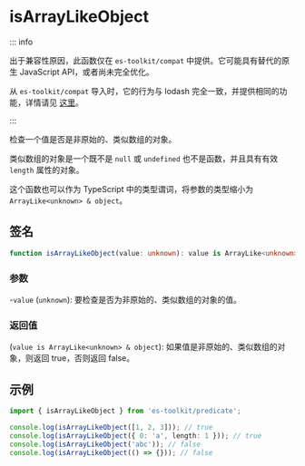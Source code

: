 # isArrayLikeObject

::: info

出于兼容性原因，此函数仅在 `es-toolkit/compat` 中提供。它可能具有替代的原生 JavaScript API，或者尚未完全优化。

从 `es-toolkit/compat` 导入时，它的行为与 lodash 完全一致，并提供相同的功能，详情请见 [这里](../../../compatibility.md)。

:::

检查一个值是否是非原始的、类似数组的对象。

类似数组的对象是一个既不是 `null` 或 `undefined` 也不是函数，并且具有有效 `length` 属性的对象。

这个函数也可以作为 TypeScript 中的类型谓词，将参数的类型缩小为 `ArrayLike<unknown> & object`。

## 签名

```typescript
function isArrayLikeObject(value: unknown): value is ArrayLike<unknown> & object;
```

### 参数

-`value` (`unknown`): 要检查是否为非原始的、类似数组的对象的值。

### 返回值

(`value is ArrayLike<unknown> & object`): 如果值是非原始的、类似数组的对象，则返回 true，否则返回 false。

## 示例

```typescript
import { isArrayLikeObject } from 'es-toolkit/predicate';

console.log(isArrayLikeObject([1, 2, 3])); // true
console.log(isArrayLikeObject({ 0: 'a', length: 1 })); // true
console.log(isArrayLikeObject('abc')); // false
console.log(isArrayLikeObject(() => {})); // false
```
